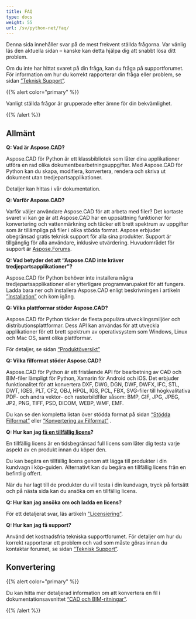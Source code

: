 ```yaml
---
title: FAQ
type: docs
weight: 55
url: /sv/python-net/faq/
---
```


Denna sida innehåller svar på de mest frekvent ställda frågorna. Var vänlig läs den aktuella sidan – kanske kan detta hjälpa dig att snabbt lösa ditt problem.

Om du inte har hittat svaret på din fråga, kan du fråga på supportforumet. För information om hur du korrekt rapporterar din fråga eller problem, se sidan [”Teknisk Support”](/sv/cad/python-net/technical-support).

{{% alert color="primary" %}} 

Vanligt ställda frågor är grupperade efter ämne för din bekvämlighet.

{{% /alert %}}

## **Allmänt**
**Q: Vad är Aspose.CAD?**

Aspose.CAD för Python är ett klassbibliotek som låter dina applikationer utföra en rad olika dokumentbearbetningsuppgifter. Med Aspose.CAD för Python kan du skapa, modifiera, konvertera, rendera och skriva ut dokument utan tredjepartsapplikationer.

Detaljer kan hittas i vår dokumentation.

**Q: Varför Aspose.CAD?**

Varför väljer användare Aspose.CAD för att arbeta med filer?
Det kortaste svaret vi kan ge är att Aspose.CAD har en uppsättning funktioner för konvertering och vattenmärkning och täcker ett brett spektrum av uppgifter som är tillämpliga på filer i olika stödda format.
Aspose erbjuder obegränsad gratis teknisk support för alla sina produkter.
Support är tillgänglig för alla användare, inklusive utvärdering. Huvudområdet för support är [Aspose.Forums](https://forum.aspose.com/c/cad/19).

**Q: Vad betyder det att “Aspose.CAD inte kräver tredjepartsapplikationer”?**

Aspose.CAD för Python behöver inte installera några tredjepartsapplikationer eller ytterligare programvarupaket för att fungera. Ladda bara ner och installera Aspose.CAD enligt beskrivningen i artikeln [”Installation”](/sv/cad/python-net/installation/) och kom igång.

**Q: Vilka plattformar stöder Aspose.CAD?**

Aspose.CAD för Python täcker de flesta populära utvecklingsmiljöer och distributionsplattformar. Dess API kan användas för att utveckla applikationer för ett brett spektrum av operativsystem som Windows, Linux och Mac OS, samt olika plattformar.

För detaljer, se sidan [“Produktöversikt”](/sv/cad/python-net/product-overview/) 

**Q: Vilka filformat stöder Aspose.CAD?**

Aspose.CAD för Python är ett fristående API för bearbetning av CAD och BIM-filer lämpligt för Python, Xamarin för Android och iOS. 
Det erbjuder funktionalitet för att konvertera DXF, DWG, DGN, DWF, DWFX, IFC, STL, DWT, IGES, PLT, CF2, OBJ, HPGL, IGS, PCL, FBX, SVG-filer till högkvalitativa PDF- och andra vektor- och rasterbildfiler såsom: BMP, GIF, JPG, JPEG, JP2, PNG, TIFF, PSD, DICOM, WEBP, WMF, EMF. 

Du kan se den kompletta listan över stödda format på sidan [“Stödda Filformat”](/sv/cad/python-net/supported-file-formats/) eller [“Konvertering av Filformat”](/sv/cad/python-net/converting-file-formats/) .

**Q: Hur kan jag [få en tillfällig licens](https://purchase.aspose.com/temporary-license/)?**

En tillfällig licens är en tidsbegränsad full licens som låter dig testa varje aspekt av en produkt innan du köper den.

Du kan begära en tillfällig licens genom att lägga till produkter i din kundvagn i köp-guiden. Alternativt kan du begära en tillfällig licens från en befintlig offert.

När du har lagt till de produkter du vill testa i din kundvagn, tryck på fortsätt och på nästa sida kan du ansöka om en tillfällig licens.

**Q: Hur kan jag ansöka om och ladda en licens?**

För ett detaljerat svar, läs artikeln ["Licensiering"](/sv/cad/python-net/licensing/).

**Q: Hur kan jag få support?**

Använd det kostnadsfria tekniska supportforumet. För detaljer om hur du korrekt rapporterar ett problem och vad som måste göras innan du kontaktar forumet, se sidan [“Teknisk Support”](/sv/cad/python-net/technical-support).

## **Konvertering**

{{% alert color="primary" %}} 

Du kan hitta mer detaljerad information om att konvertera en fil i dokumentationsavsnittet [“CAD och BIM-ritningar”](/sv/cad/python-net/cad-and-bim-drawings/).

{{% /alert %}}
